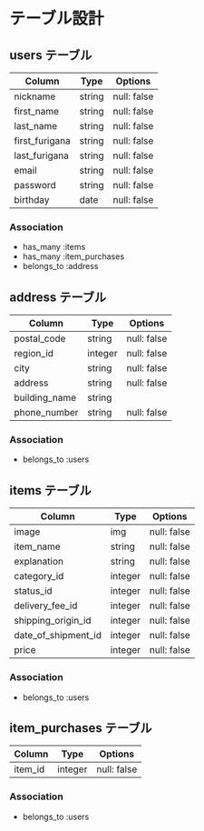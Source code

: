 # テーブル設計

## users テーブル

| Column         | Type   | Options     |
| ----------     | ------ | ----------- |
| nickname       | string | null: false |
| first_name     | string | null: false |
| last_name      | string | null: false |
| first_furigana | string | null: false |
| last_furigana  | string | null: false |
| email          | string | null: false |
| password       | string | null: false |
| birthday       | date   | null: false |

### Association
- has_many :items
- has_many :item_purchases
- belongs_to :address

## address テーブル

| Column        | Type    | Options     |
| ------------- | ------- | ----------- |
| postal_code   | string  | null: false |
| region_id     | integer | null: false |
| city          | string  | null: false |
| address       | string  | null: false |
| building_name | string  |             |
| phone_number  | string  | null: false |

### Association
- belongs_to :users

## items テーブル

| Column              | Type    | Options     |
| ---------------     | ------  | ----------- |
| image               | img     | null: false |
| item_name           | string  | null: false |
| explanation         | string  | null: false |
| category_id         | integer | null: false |
| status_id           | integer | null: false |
| delivery_fee_id     | integer | null: false |
| shipping_origin_id  | integer | null: false |
| date_of_shipment_id | integer | null: false |
| price               | integer | null: false |

### Association
- belongs_to :users

## item_purchases テーブル

| Column    | Type    | Options     |
| --------- | ------  | ----------- |
| item_id   | integer | null: false |

### Association
- belongs_to :users
